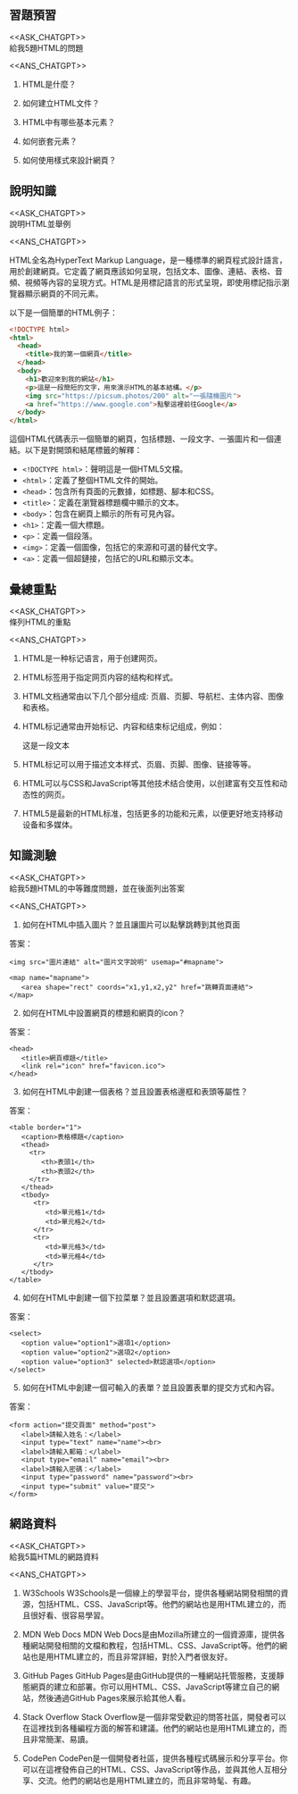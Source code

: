 ## 習題預習
<<ASK_CHATGPT>>  
給我5題HTML的問題  
  
<<ANS_CHATGPT>>  


1. HTML是什麼？

2. 如何建立HTML文件？

3. HTML中有哪些基本元素？

4. 如何嵌套元素？

5. 如何使用樣式來設計網頁？  

## 說明知識
<<ASK_CHATGPT>>  
說明HTML並舉例  
  
<<ANS_CHATGPT>>  


HTML全名為HyperText Markup Language，是一種標準的網頁程式設計語言，用於創建網頁。它定義了網頁應該如何呈現，包括文本、圖像、連結、表格、音頻、視頻等內容的呈現方式。HTML是用標記語言的形式呈現，即使用標記指示瀏覽器顯示網頁的不同元素。

以下是一個簡單的HTML例子：

```html
<!DOCTYPE html>
<html>
  <head>
    <title>我的第一個網頁</title>
  </head>
  <body>
    <h1>歡迎來到我的網站</h1>
    <p>這是一段簡短的文字，用來演示HTML的基本結構。</p>
    <img src="https://picsum.photos/200" alt="一張隨機圖片">
    <a href="https://www.google.com">點擊這裡前往Google</a>
  </body>
</html>
```

這個HTML代碼表示一個簡單的網頁，包括標題、一段文字、一張圖片和一個連結。以下是對開頭和結尾標籤的解釋：

- `<!DOCTYPE html>`：聲明這是一個HTML5文檔。
- `<html>`：定義了整個HTML文件的開始。
- `<head>`：包含所有頁面的元數據，如標題、腳本和CSS。
- `<title>`：定義在瀏覽器標題欄中顯示的文本。
- `<body>`：包含在網頁上顯示的所有可見內容。
- `<h1>`：定義一個大標題。
- `<p>`：定義一個段落。
- `<img>`：定義一個圖像，包括它的來源和可選的替代文字。
- `<a>`：定義一個超鏈接，包括它的URL和顯示文本。  

## 彙總重點
<<ASK_CHATGPT>>  
條列HTML的重點  
  
<<ANS_CHATGPT>>  


1. HTML是一种标记语言，用于创建网页。

2. HTML标签用于指定网页内容的结构和样式。

3. HTML文档通常由以下几个部分组成: 页眉、页脚、导航栏、主体内容、图像和表格。

4. HTML标记通常由开始标记、内容和结束标记组成，例如：<p>这是一段文本</p>

5. HTML标记可以用于描述文本样式、页眉、页脚、图像、链接等等。

6. HTML可以与CSS和JavaScript等其他技术结合使用，以创建富有交互性和动态性的网页。

7. HTML5是最新的HTML标准，包括更多的功能和元素，以便更好地支持移动设备和多媒体。  

## 知識測驗
<<ASK_CHATGPT>>  
給我5題HTML的中等難度問題，並在後面列出答案  
  
<<ANS_CHATGPT>>  


1. 如何在HTML中插入圖片？並且讓圖片可以點擊跳轉到其他頁面

答案： 

```
<img src="圖片連結" alt="圖片文字說明" usemap="#mapname"> 

<map name="mapname">
   <area shape="rect" coords="x1,y1,x2,y2" href="跳轉頁面連結">
</map>
```



2. 如何在HTML中設置網頁的標題和網頁的icon？

答案：

```
<head>
   <title>網頁標題</title>
   <link rel="icon" href="favicon.ico">
</head>
```



3. 如何在HTML中創建一個表格？並且設置表格邊框和表頭等屬性？

答案：

```
<table border="1">
   <caption>表格標題</caption>
   <thead>
     <tr>
        <th>表頭1</th>
        <th>表頭2</th>
     </tr>
   </thead>
   <tbody>
      <tr>
         <td>單元格1</td>
         <td>單元格2</td>
      </tr>
      <tr>
         <td>單元格3</td>
         <td>單元格4</td>
      </tr>
   </tbody>
</table>
```



4. 如何在HTML中創建一個下拉菜單？並且設置選項和默認選項。

答案：

```
<select>
   <option value="option1">選項1</option>
   <option value="option2">選項2</option>
   <option value="option3" selected>默認選項</option>
</select>
```



5. 如何在HTML中創建一個可輸入的表單？並且設置表單的提交方式和內容。

答案：

```
<form action="提交頁面" method="post">
   <label>請輸入姓名：</label>
   <input type="text" name="name"><br>
   <label>請輸入郵箱：</label>
   <input type="email" name="email"><br>
   <label>請輸入密碼：</label>
   <input type="password" name="password"><br>
   <input type="submit" value="提交">
</form>
```  

## 網路資料
<<ASK_CHATGPT>>  
給我5篇HTML的網路資料  
  
<<ANS_CHATGPT>>  


1. W3Schools
W3Schools是一個線上的學習平台，提供各種網站開發相關的資源，包括HTML、CSS、JavaScript等。他們的網站也是用HTML建立的，而且很好看、很容易學習。

2. MDN Web Docs
MDN Web Docs是由Mozilla所建立的一個資源庫，提供各種網站開發相關的文檔和教程，包括HTML、CSS、JavaScript等。他們的網站也是用HTML建立的，而且非常詳細，對於入門者很友好。

3. GitHub Pages
GitHub Pages是由GitHub提供的一種網站托管服務，支援靜態網頁的建立和部署。你可以用HTML、CSS、JavaScript等建立自己的網站，然後通過GitHub Pages來展示給其他人看。

4. Stack Overflow
Stack Overflow是一個非常受歡迎的問答社區，開發者可以在這裡找到各種編程方面的解答和建議。他們的網站也是用HTML建立的，而且非常簡潔、易讀。

5. CodePen
CodePen是一個開發者社區，提供各種程式碼展示和分享平台。你可以在這裡發佈自己的HTML、CSS、JavaScript等作品，並與其他人互相分享、交流。他們的網站也是用HTML建立的，而且非常時髦、有趣。  

